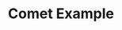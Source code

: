 ---
title: Comet Example
weight: 1
variants: +flyte -serverless -byoc -byok
layout: py_example
example_file: /external/unionai-examples/flyte-integrations/flytekit-plugins/comet_ml_plugin/comet_ml_plugin/comet_ml_example.py
---